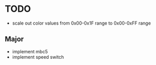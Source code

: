 # TODO

- scale out color values from 0x00-0x1F range to 0x00-0xFF range

## Major
- implement mbc5
- implement speed switch
